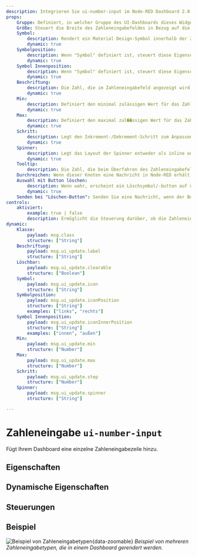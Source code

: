 ```yaml
---
description: Integrieren Sie ui-number-input im Node-RED Dashboard 2.0 für anpassbare, benutzergesteuerte Dateneingabe und Feedback.
props:
    Gruppe: Definiert, in welcher Gruppe des UI-Dashboards dieses Widget gerendert wird.
    Größe: Steuert die Breite des Zahleneingabefeldes in Bezug auf die übergeordnete Gruppe. Der Maximalwert ist die Breite der Gruppe.
    Symbol:
        description: Rendert ein Material Design-Symbol innerhalb der Zahleneingabe. Es ist nicht notwendig, das "mdi-" Präfix einzuschließen.
        dynamic: true
    Symbolposition:
        description: Wenn "Symbol" definiert ist, steuert diese Eigenschaft, auf welcher Seite der "Beschriftung" das Symbol gerendert wird.
        dynamic: true
    Symbol Innenposition:
        description: Wenn "Symbol" definiert ist, steuert diese Eigenschaft, ob das Symbol innerhalb oder außerhalb des Zahleneingabefeldes gerendert wird.
        dynamic: true
    Beschriftung:
        description: Die Zahl, die im Zahleneingabefeld angezeigt wird. HTML-Inhalt ist erlaubt.
        dynamic: true
    Min:
        description: Definiert den minimal zulässigen Wert für das Zahleneingabefeld.
        dynamic: true
    Max:
        description: Definiert den maximal zul��ssigen Wert für das Zahleneingabefeld.
        dynamic: true
    Schritt:
        description: Legt den Inkrement-/Dekrement-Schritt zum Anpassen des Zahlenwerts im Eingabefeld fest.
        dynamic: true
    Spinner:
        description: Legt das Layout der Spinner entweder als inline oder gestapelt fest.
        dynamic: true
    Tooltip:
        description: Die Zahl, die beim Überfahren des Zahleneingabefeldes angezeigt wird.
    Durchreichen: Wenn dieser Knoten eine Nachricht in Node-RED erhält, sollte sie dann so durchgereicht werden, als ob ein neuer Wert in das Eingabefeld eingefügt wurde?
    Auswahl mit Button löschen:
        description: Wenn wahr, erscheint ein Löschsymbol/-button auf der rechten Seite, um die Zahleneingabe zu löschen.
        dynamic: true
    Senden bei "Löschen-Button": Senden Sie eine Nachricht, wenn der Benutzer die Zahleneingabe mit dem Löschen-Button löscht, der "Auswahl löschen"-Button muss aktiviert sein.
controls:
    aktiviert:
        example: true | false
        description: Ermöglicht die Steuerung darüber, ob die Zahleneingabe aktiviert ist oder nicht
dynamic:
    Klasse:
        payload: msg.class
        structure: ["String"]
    Beschriftung:
        payload: msg.ui_update.label
        structure: ["String"]
    Löschbar:
        payload: msg.ui_update.clearable
        structure: ["Boolean"]
    Symbol:
        payload: msg.ui_update.icon
        structure: ["String"]
    Symbolposition:
        payload: msg.ui_update.iconPosition
        structure: ["String"]
        examples: ["links", "rechts"]
    Symbol Innenposition:
        payload: msg.ui_update.iconInnerPosition
        structure: ["String"]
        examples: ["innen", "außen"]
    Min:
        payload: msg.ui_update.min
        structure: ["Number"]
    Max:
        payload: msg.ui_update.max
        structure: ["Number"]
    Schritt:
        payload: msg.ui_update.step
        structure: ["Number"]
    Spinner:
        payload: msg.ui_update.spinner
        structure: ["String"]

---
```


<script setup>
    import TryDemo from "./../../../components/TryDemo.vue"
</script>


<TryDemo href="number-input" title="Demo Ausprobieren">

# Zahleneingabe `ui-number-input`

</TryDemo>

Fügt Ihrem Dashboard eine einzelne Zahleneingabezeile hinzu.

## Eigenschaften

<PropsTable/>

## Dynamische Eigenschaften

<DynamicPropsTable/>

## Steuerungen

<ControlsTable/>

## Beispiel

![Beispiel von Zahleneingabetypen](/images/node-examples/ui-number-input.png "Beispiel von Zahleneingabetypen"){data-zoomable}
*Beispiel von mehreren Zahleneingabetypen, die in einem Dashboard gerendert werden.*